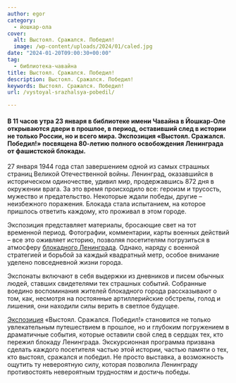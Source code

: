 ```yaml
---
author: egor
category:
  - йошкар-ола
cover:
  alt: Выстоял. Сражался. Победил!
  image: /wp-content/uploads/2024/01/caled.jpg
date: "2024-01-20T09:00:30+00:00"
tag:
  - библиотека-чавайна
title: Выстоял. Сражался. Победил!
description: Выстоял. Сражался. Победил!
keywords: Выстоял. Сражался. Победил!
url: /vystoyal-srazhalsya-pobedil/

---
```

#### В 11 часов утра 23 января в библиотеке имени Чавайна в Йошкар-Оле открываются двери в прошлое, в период, оставивший след в истории не только России, но и всего мира. Экспозиция «Выстоял. Сражался. Победил!» посвящена 80-летию полного освобождения Ленинграда от фашистской блокады.

27 января 1944 года стал завершением одной из самых страшных страниц Великой Отечественной войны. Ленинград, оказавшийся в историческом одиночестве, удивил мир, продержавшись 872 дня в окружении врага. За это время происходило все: героизм и трусость, мужество и предательство. Некоторые ждали победы, другие – неизбежного поражения. Блокада стала испытанием, на которое пришлось ответить каждому, кто проживал в этом городе.

Экспозиция представляет материалы, бросающие свет на тот временной период. Фотографии, комментарии, карты военных действий – все это оживляет историю, позволяя посетителям погрузиться в атмосферу [блокадного Ленинграда](https://blokadamus.ru/). Однако, наряду с военной стратегией и борьбой за каждый квадратный метр, особое внимание уделено повседневной жизни города.

Экспонаты включают в себя выдержки из дневников и писем обычных людей, ставших свидетелями тех страшных событий. Собранные воедино воспоминания жителей блокадного города рассказывают о том, как, несмотря на постоянные артиллерийские обстрелы, голод и лишения, они находили силы верить в светлое будущее.

[Экспозиция](/naczionalnaya-bibliotekaim-s-g-chavajna/) «Выстоял. Сражался. Победил!» становится не только увлекательным путешествием в прошлое, но и глубоким погружением в драматичные события, которые оставили свой след в сердцах тех, кто пережил блокаду Ленинграда. Экскурсионная программа призвана сделать каждого посетителя частью этой истории, частью памяти о тех, кто выстоял, сражался и победил. Не просто выставка, а возможность ощутить ту невероятную силу, которая позволила Ленинграду противостоять невероятным трудностям и достичь победы.
